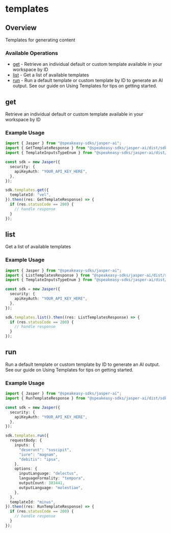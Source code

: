 # templates

## Overview

Templates for generating content

### Available Operations

* [get](#get) - Retrieve an individual default or custom template available in your workspace by ID
* [list](#list) - Get a list of available templates
* [run](#run) - Run a default template or custom template by ID to generate an AI output. See our guide on Using Templates for tips on getting started.

## get

Retrieve an individual default or custom template available in your workspace by ID

### Example Usage

```typescript
import { Jasper } from "@speakeasy-sdks/jasper-ai";
import { GetTemplateResponse } from "@speakeasy-sdks/jasper-ai/dist/sdk/models/operations";
import { TemplateInputsTypeEnum } from "@speakeasy-sdks/jasper-ai/dist/sdk/models/shared";

const sdk = new Jasper({
  security: {
    apiKeyAuth: "YOUR_API_KEY_HERE",
  },
});

sdk.templates.get({
  templateId: "vel",
}).then((res: GetTemplateResponse) => {
  if (res.statusCode == 200) {
    // handle response
  }
});
```

## list

Get a list of available templates

### Example Usage

```typescript
import { Jasper } from "@speakeasy-sdks/jasper-ai";
import { ListTemplatesResponse } from "@speakeasy-sdks/jasper-ai/dist/sdk/models/operations";
import { TemplateInputsTypeEnum } from "@speakeasy-sdks/jasper-ai/dist/sdk/models/shared";

const sdk = new Jasper({
  security: {
    apiKeyAuth: "YOUR_API_KEY_HERE",
  },
});

sdk.templates.list().then((res: ListTemplatesResponse) => {
  if (res.statusCode == 200) {
    // handle response
  }
});
```

## run

Run a default template or custom template by ID to generate an AI output. See our guide on Using Templates for tips on getting started.

### Example Usage

```typescript
import { Jasper } from "@speakeasy-sdks/jasper-ai";
import { RunTemplateResponse } from "@speakeasy-sdks/jasper-ai/dist/sdk/models/operations";

const sdk = new Jasper({
  security: {
    apiKeyAuth: "YOUR_API_KEY_HERE",
  },
});

sdk.templates.run({
  requestBody: {
    inputs: {
      "deserunt": "suscipit",
      "iure": "magnam",
      "debitis": "ipsa",
    },
    options: {
      inputLanguage: "delectus",
      languageFormality: "tempora",
      outputCount: 383441,
      outputLanguage: "molestiae",
    },
  },
  templateId: "minus",
}).then((res: RunTemplateResponse) => {
  if (res.statusCode == 200) {
    // handle response
  }
});
```

